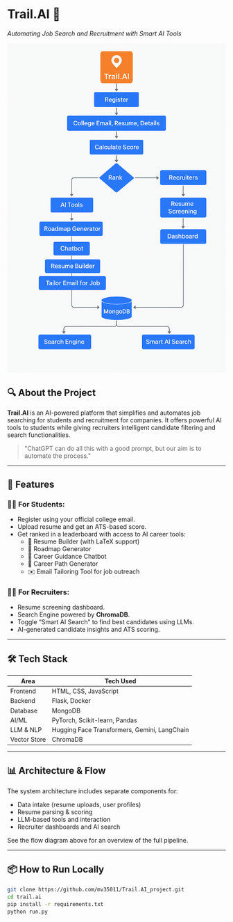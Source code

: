 # Trail.AI 🚀  
*Automating Job Search and Recruitment with Smart AI Tools*

![Flow Diagram](./SystemArchitecture.png)

## 🔍 About the Project

**Trail.AI** is an AI-powered platform that simplifies and automates job searching for students and recruitment for companies. It offers powerful AI tools to students while giving recruiters intelligent candidate filtering and search functionalities.

> "ChatGPT can do all this with a good prompt, but our aim is to automate the process."

---

## 🎯 Features

### 🧑‍🎓 For Students:
- Register using your official college email.
- Upload resume and get an ATS-based score.
- Get ranked in a leaderboard with access to AI career tools:
  - 📄 Resume Builder (with LaTeX support)
  - 🧭 Roadmap Generator
  - 💬 Career Guidance Chatbot
  - 🧠 Career Path Generator
  - ✉️ Email Tailoring Tool for job outreach

### 🧑‍💼 For Recruiters:
- Resume screening dashboard.
- Search Engine powered by **ChromaDB**.
- Toggle “Smart AI Search” to find best candidates using LLMs.
- AI-generated candidate insights and ATS scoring.

---

## 🛠️ Tech Stack

| Area         | Tech Used |
|--------------|-----------|
| Frontend     | HTML, CSS, JavaScript |
| Backend      | Flask, Docker |
| Database     | MongoDB |
| AI/ML        | PyTorch, Scikit-learn, Pandas |
| LLM & NLP    | Hugging Face Transformers, Gemini, LangChain |
| Vector Store | ChromaDB |

---

## 📊 Architecture & Flow

The system architecture includes separate components for:
- Data intake (resume uploads, user profiles)
- Resume parsing & scoring
- LLM-based tools and interaction
- Recruiter dashboards and AI search

See the flow diagram above for an overview of the full pipeline.

---

## 📦 How to Run Locally

```bash
git clone https://github.com/mv35011/Trail.AI_project.git
cd trail.ai
pip install -r requirements.txt
python run.py

